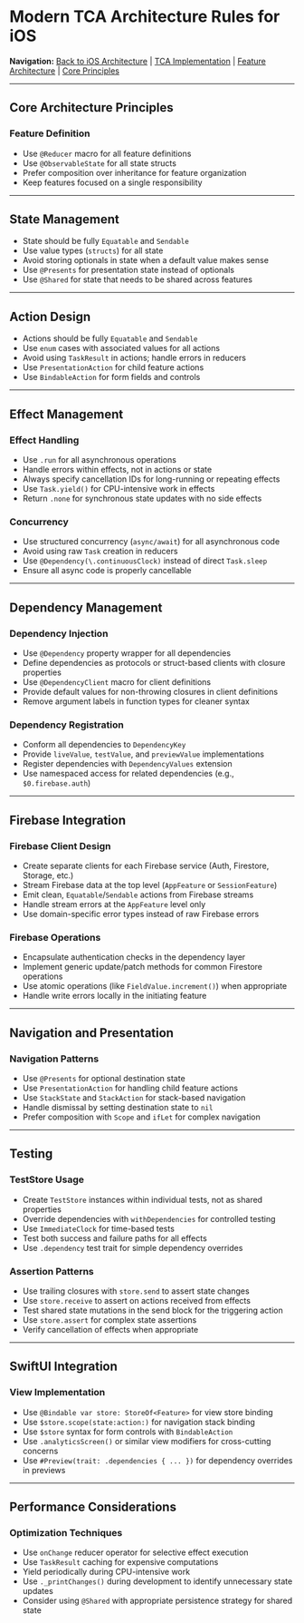 # Modern TCA Architecture Rules for iOS

**Navigation:** [Back to iOS Architecture](README.md) | [TCA Implementation](TCAImplementation.md) | [Feature Architecture](FeatureArchitecture.md) | [Core Principles](CorePrinciples.md)

---

## Core Architecture Principles

### Feature Definition
- Use `@Reducer` macro for all feature definitions
- Use `@ObservableState` for all state structs
- Prefer composition over inheritance for feature organization
- Keep features focused on a single responsibility

---

## State Management
- State should be fully `Equatable` and `Sendable`
- Use value types (`structs`) for all state
- Avoid storing optionals in state when a default value makes sense
- Use `@Presents` for presentation state instead of optionals
- Use `@Shared` for state that needs to be shared across features

---

## Action Design
- Actions should be fully `Equatable` and `Sendable`
- Use `enum` cases with associated values for all actions
- Avoid using `TaskResult` in actions; handle errors in reducers
- Use `PresentationAction` for child feature actions
- Use `BindableAction` for form fields and controls

---

## Effect Management

### Effect Handling
- Use `.run` for all asynchronous operations
- Handle errors within effects, not in actions or state
- Always specify cancellation IDs for long-running or repeating effects
- Use `Task.yield()` for CPU-intensive work in effects
- Return `.none` for synchronous state updates with no side effects

### Concurrency
- Use structured concurrency (`async/await`) for all asynchronous code
- Avoid using raw `Task` creation in reducers
- Use `@Dependency(\.continuousClock)` instead of direct `Task.sleep`
- Ensure all async code is properly cancellable

---

## Dependency Management

### Dependency Injection
- Use `@Dependency` property wrapper for all dependencies
- Define dependencies as protocols or struct-based clients with closure properties
- Use `@DependencyClient` macro for client definitions
- Provide default values for non-throwing closures in client definitions
- Remove argument labels in function types for cleaner syntax

### Dependency Registration
- Conform all dependencies to `DependencyKey`
- Provide `liveValue`, `testValue`, and `previewValue` implementations
- Register dependencies with `DependencyValues` extension
- Use namespaced access for related dependencies (e.g., `$0.firebase.auth`)

---

## Firebase Integration

### Firebase Client Design
- Create separate clients for each Firebase service (Auth, Firestore, Storage, etc.)
- Stream Firebase data at the top level (`AppFeature` or `SessionFeature`)
- Emit clean, `Equatable`/`Sendable` actions from Firebase streams
- Handle stream errors at the `AppFeature` level only
- Use domain-specific error types instead of raw Firebase errors

### Firebase Operations
- Encapsulate authentication checks in the dependency layer
- Implement generic update/patch methods for common Firestore operations
- Use atomic operations (like `FieldValue.increment()`) when appropriate
- Handle write errors locally in the initiating feature

---

## Navigation and Presentation

### Navigation Patterns
- Use `@Presents` for optional destination state
- Use `PresentationAction` for handling child feature actions
- Use `StackState` and `StackAction` for stack-based navigation
- Handle dismissal by setting destination state to `nil`
- Prefer composition with `Scope` and `ifLet` for complex navigation

---

## Testing

### TestStore Usage
- Create `TestStore` instances within individual tests, not as shared properties
- Override dependencies with `withDependencies` for controlled testing
- Use `ImmediateClock` for time-based tests
- Test both success and failure paths for all effects
- Use `.dependency` test trait for simple dependency overrides

### Assertion Patterns
- Use trailing closures with `store.send` to assert state changes
- Use `store.receive` to assert on actions received from effects
- Test shared state mutations in the send block for the triggering action
- Use `store.assert` for complex state assertions
- Verify cancellation of effects when appropriate

---

## SwiftUI Integration

### View Implementation
- Use `@Bindable var store: StoreOf<Feature>` for view store binding
- Use `$store.scope(state:action:)` for navigation stack binding
- Use `$store` syntax for form controls with `BindableAction`
- Use `.analyticsScreen()` or similar view modifiers for cross-cutting concerns
- Use `#Preview(trait: .dependencies { ... })` for dependency overrides in previews

---

## Performance Considerations

### Optimization Techniques
- Use `onChange` reducer operator for selective effect execution
- Use `TaskResult` caching for expensive computations
- Yield periodically during CPU-intensive work
- Use `._printChanges()` during development to identify unnecessary state updates
- Consider using `@Shared` with appropriate persistence strategy for shared state

